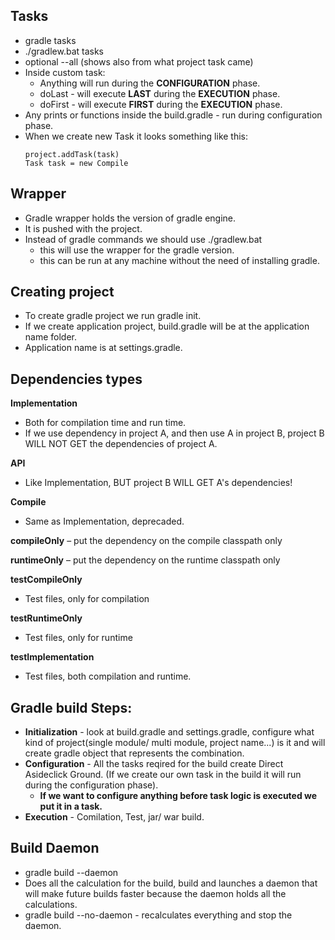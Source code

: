 ## Tasks
- gradle tasks
- ./gradlew.bat tasks
- optional --all (shows also from what project task came)
- Inside custom task:
  - Anything will run during the **CONFIGURATION** phase.
  - doLast - will execute **LAST** during the **EXECUTION** phase.
  - doFirst - will execute **FIRST** during the **EXECUTION** phase.
- Any prints or functions inside the build.gradle - run during configuration phase.
- When we create new Task it looks something like this:
  ```
  project.addTask(task)
  Task task = new Compile
  ```

## Wrapper
- Gradle wrapper holds the version of gradle engine.
- It is pushed with the project.
- Instead of gradle commands we should use ./gradlew.bat 
  - this will use the wrapper for the gradle version.
  - this can be run at any machine without the need of installing gradle.

## Creating project
- To create gradle project we run gradle init.
- If we create application project, build.gradle will be at the application name folder.
- Application name is at settings.gradle.

## Dependencies types
**Implementation** 
- Both for compilation time and run time.
- If we use dependency in project A, and then use A in project B, project B WILL NOT GET the dependencies of project A.

**API**
- Like Implementation, BUT project B WILL GET A's dependencies!

**Compile** 
- Same as Implementation, deprecaded.

**compileOnly**
– put the dependency on the compile classpath only

**runtimeOnly**
– put the dependency on the runtime classpath only

**testCompileOnly**
- Test files, only for compilation

**testRuntimeOnly**
- Test files, only for runtime

**testImplementation**
- Test files, both compilation and runtime.

## Gradle build Steps:
- **Initialization** - look at build.gradle and settings.gradle, configure what kind of project(single module/ multi module, project name...) is it and will create gradle object that represents the combination.
- **Configuration** - All the tasks reqired for the build create Direct Asideclick Ground. (If we create our own task in the build it will run during the configuration phase). 
  - **If we want to configure anything before task logic is executed we put it in a task.**
- **Execution** - Comilation, Test, jar/ war build.

## Build Daemon
- gradle build --daemon
- Does all the calculation for the build, build and launches a daemon that will make future builds faster because the daemon holds all the calculations.
- gradle build --no-daemon - recalculates everything and stop the daemon.
